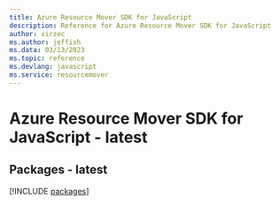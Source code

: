 ```yaml
---
title: Azure Resource Mover SDK for JavaScript
description: Reference for Azure Resource Mover SDK for JavaScript
author: xirzec
ms.author: jeffish
ms.data: 03/13/2023
ms.topic: reference
ms.devlang: javascript
ms.service: resourcemover
---
```

# Azure Resource Mover SDK for JavaScript - latest
## Packages - latest
[!INCLUDE [packages](resource-mover-index.md)]